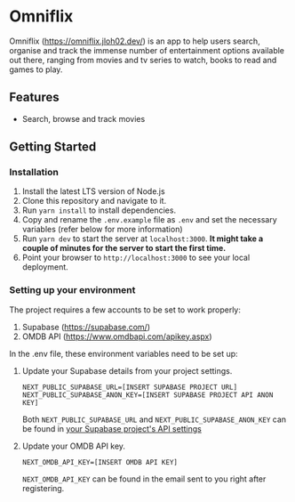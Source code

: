 # Omniflix

Omniflix (<https://omniflix.jloh02.dev/>) is an app to help users search, organise and track the immense number of entertainment options available out there, ranging from movies and tv series to watch, books to read and games to play.

## Features

- Search, browse and track movies

## Getting Started

### Installation

1. Install the latest LTS version of Node.js
2. Clone this repository and navigate to it.
3. Run `yarn install` to install dependencies.
4. Copy and rename the `.env.example` file as `.env` and set the necessary variables (refer below for more information)
5. Run `yarn dev` to start the server at `localhost:3000`. **It might take a couple of minutes for the server to start the first time.**
6. Point your browser to `http://localhost:3000` to see your local deployment.

### Setting up your environment

The project requires a few accounts to be set to work properly:

1. Supabase (<https://supabase.com/>)
2. OMDB API (<https://www.omdbapi.com/apikey.aspx>)

In the .env file, these environment variables need to be set up:

1. Update your Supabase details from your project settings.

   ```
   NEXT_PUBLIC_SUPABASE_URL=[INSERT SUPABASE PROJECT URL]
   NEXT_PUBLIC_SUPABASE_ANON_KEY=[INSERT SUPABASE PROJECT API ANON KEY]
   ```

   Both `NEXT_PUBLIC_SUPABASE_URL` and `NEXT_PUBLIC_SUPABASE_ANON_KEY` can be found in [your Supabase project's API settings](https://app.supabase.com/project/_/settings/api)

2. Update your OMDB API key.

   ```
   NEXT_OMDB_API_KEY=[INSERT OMDB API KEY]
   ```

   `NEXT_OMDB_API_KEY` can be found in the email sent to you right after registering.
